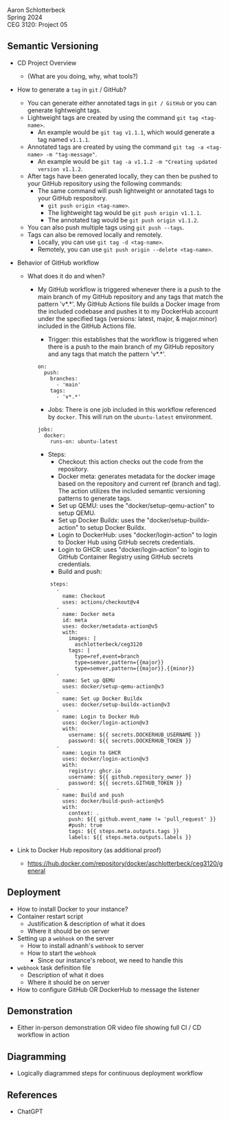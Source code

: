 Aaron Schlotterbeck  
Spring 2024  
CEG 3120: Project 05  

## Semantic Versioning  

* CD Project Overview
    - (What are you doing, why, what tools?)

* How to generate a `tag` in `git` / GitHub?
    - You can generate either annotated tags in `git / GitHub` or you can generate lightweight tags.
    - Lightweight tags are created by using the command `git tag <tag-name>`.
        * An example would be `git tag v1.1.1`, which would generate a tag named `v1.1.1`.
    - Annotated tags are created by using the command `git tag -a <tag-name> -m "tag-message"`.
        * An example would be `git tag -a v1.1.2 -m "Creating updated version v1.1.2`.
    - After tags have been generated locally, they can then be pushed to your GitHub repository using the following commands:
        * The same command will push lightweight or annotated tags to your GitHub respository.
            - `git push origin <tag-name>`.
            - The lightweight tag would be `git push origin v1.1.1`.
            - The annotated tag would be `git push origin v1.1.2`.
    - You can also push multiple tags using `git push --tags`.
    - Tags can also be removed locally and remotely.
        * Locally, you can use `git tag -d <tag-name>`.
        * Remotely, you can use `git push origin --delete <tag-name>`.  

* Behavior of GitHub workflow
    - What does it do and when?
        * My GitHub workflow is triggered whenever there is a push to the main branch of my GitHub repository and any tags that match the pattern 'v*.*'. My GitHub Actions file builds a Docker image from the included codebase and pushes it to my DockerHub account under the specified tags (versions: latest, major, & major.minor) included in the GitHub Actions file.  

			- Trigger: this establishes that the workflow is triggered when there is a push to the main branch of my GitHub repository and any tags that match the pattern 'v*.*'.
			```
			on:
			  push:
			    branches:
			      - 'main'
                tags:
                  - 'v*.*'
            ```
            - Jobs: There is one job included in this workflow referenced by `docker`. This will run on the `ubuntu-latest` environment.
            ```
            jobs:
			  docker:
			    runs-on: ubuntu-latest
            ```
            - Steps:
				* Checkout: this action checks out the code from the repository.
                * Docker meta: generates metadata for the docker image based on the repository and current ref (branch and tag). The action utilizes the included semantic versioning patterns to generate tags.
                * Set up QEMU: uses the "docker/setup-qemu-action" to setup QEMU.
				* Set up Docker Buildx: uses the "docker/setup-buildx-action" to setup Docker Buildx.
				* Login to DockerHub: uses "docker/login-action" to login to Docker Hub using GitHub secrets credentials.
                * Login to GHCR: uses "docker/login-action" to login to GitHub Container Registry using GitHub secrets credentials.
				* Build and push: 
			```
                steps:
                  -
                    name: Checkout
                    uses: actions/checkout@v4
                  -
                    name: Docker meta
                    id: meta
                    uses: docker/metadata-action@v5
                    with:
                      images: |
                        aschlotterbeck/ceg3120
                      tags: |
                        type=ref,event=branch
                        type=semver,pattern={{major}}
                        type=semver,pattern={{major}}.{{minor}}
                  -
                    name: Set up QEMU
                    uses: docker/setup-qemu-action@v3
                  -
                    name: Set up Docker Buildx
                    uses: docker/setup-buildx-action@v3
                  -
                    name: Login to Docker Hub
                    uses: docker/login-action@v3
                    with:
                      username: ${{ secrets.DOCKERHUB_USERNAME }}
                      password: ${{ secrets.DOCKERHUB_TOKEN }}
                  -
                    name: Login to GHCR
                    uses: docker/login-action@v3
                    with:
                      registry: ghcr.io
                      username: ${{ github.repository_owner }}
                      password: ${{ secrets.GITHUB_TOKEN }}
                  -
                    name: Build and push
                    uses: docker/build-push-action@v5
                    with:
                      context: .
                      push: ${{ github.event_name != 'pull_request' }}
                      #push: true
                      tags: ${{ steps.meta.outputs.tags }}
                      labels: ${{ steps.meta.outputs.labels }}
            ```

* Link to Docker Hub repository (as additional proof)  
    - https://hub.docker.com/repository/docker/aschlotterbeck/ceg3120/general  

## Deployment  

* How to install Docker to your instance?
* Container restart script
    - Justification & description of what it does
    - Where it should be on server
* Setting up a `webhook` on the server
    - How to install adnanh's `webhook` to server
    - How to start the `webhook`
        * Since our instance's reboot, we need to handle this
* `webhook` task definition file
    - Description of what it does
    - Where it should be on server
* How to configure GitHub OR DockerHub to message the listener  

## Demonstration  

* Either in-person demonstration OR video file showing full CI / CD workflow in action  

## Diagramming  

* Logically diagrammed steps for continuous deployment workflow  

## References  
* ChatGPT
